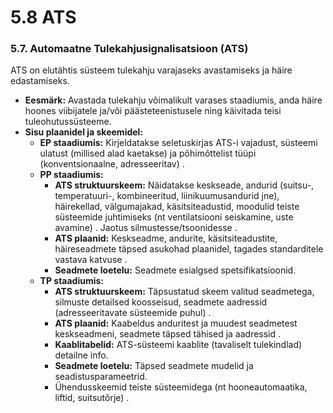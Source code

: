 # 5.8 ATS

### 5.7. Automaatne Tulekahjusignalisatsioon (ATS)

ATS on elutähtis süsteem tulekahju varajaseks avastamiseks ja häire edastamiseks.

* **Eesmärk:** Avastada tulekahju võimalikult varases staadiumis, anda häire hoones viibijatele ja/või päästeteenistusele ning käivitada teisi tuleohutussüsteeme.
* **Sisu plaanidel ja skeemidel:**
  * **EP staadiumis:** Kirjeldatakse seletuskirjas ATS-i vajadust, süsteemi ulatust (millised alad kaetakse) ja põhimõttelist tüüpi (konventsionaalne, adresseeritav) .
  * **PP staadiumis:** 
    * **ATS struktuurskeem:** Näidatakse keskseade, andurid (suitsu-, temperatuuri-, kombineeritud, liinikuumusandurid jne), häirekellad, välgumajakad, käsitsiteadustid, moodulid teiste süsteemide juhtimiseks (nt ventilatsiooni seiskamine, uste avamine) . Jaotus silmustesse/tsoonidesse .
    * **ATS plaanid:** Keskseadme, andurite, käsitsiteadustite, häireseadmete täpsed asukohad plaanidel, tagades standarditele vastava katvuse .
    * **Seadmete loetelu:** Seadmete esialgsed spetsifikatsioonid.
  * **TP staadiumis:** 
    * **ATS struktuurskeem:** Täpsustatud skeem valitud seadmetega, silmuste detailsed koosseisud, seadmete aadressid (adresseeritavate süsteemide puhul) .
    * **ATS plaanid:** Kaabeldus anduritest ja muudest seadmetest keskseadmeni, seadmete täpsed tähised ja aadressid .
    * **Kaablitabelid:** ATS-süsteemi kaablite (tavaliselt tulekindlad) detailne info.
    * **Seadmete loetelu:** Täpsed seadmete mudelid ja seadistusparameetrid.
    * Ühendusskeemid teiste süsteemidega (nt hooneautomaatika, liftid, suitsutõrje) .